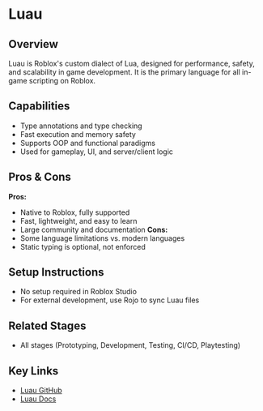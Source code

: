 # Luau

## Overview
Luau is Roblox's custom dialect of Lua, designed for performance, safety, and scalability in game development. It is the primary language for all in-game scripting on Roblox.

## Capabilities
- Type annotations and type checking
- Fast execution and memory safety
- Supports OOP and functional paradigms
- Used for gameplay, UI, and server/client logic

## Pros & Cons
**Pros:**
- Native to Roblox, fully supported
- Fast, lightweight, and easy to learn
- Large community and documentation
**Cons:**
- Some language limitations vs. modern languages
- Static typing is optional, not enforced

## Setup Instructions
- No setup required in Roblox Studio
- For external development, use Rojo to sync Luau files

## Related Stages
- All stages (Prototyping, Development, Testing, CI/CD, Playtesting)

## Key Links
- [Luau GitHub](https://github.com/Roblox/luau)
- [Luau Docs](https://luau-lang.org/) 